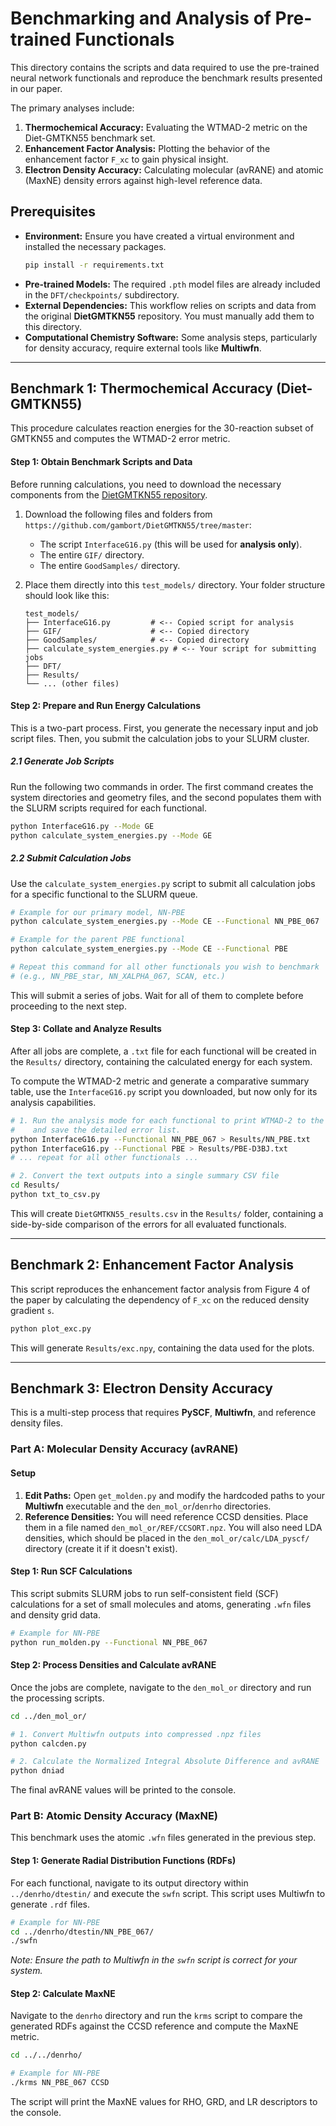 # Benchmarking and Analysis of Pre-trained Functionals

This directory contains the scripts and data required to use the pre-trained neural network functionals and reproduce the benchmark results presented in our paper.

The primary analyses include:
1.  **Thermochemical Accuracy:** Evaluating the WTMAD-2 metric on the Diet-GMTKN55 benchmark set.
2.  **Enhancement Factor Analysis:** Plotting the behavior of the enhancement factor `F_xc` to gain physical insight.
3.  **Electron Density Accuracy:** Calculating molecular (avRANE) and atomic (MaxNE) density errors against high-level reference data.

## Prerequisites

- **Environment:** Ensure you have created a virtual environment and installed the necessary packages.
  ```bash
  pip install -r requirements.txt
  ```
- **Pre-trained Models:** The required `.pth` model files are already included in the `DFT/checkpoints/` subdirectory.
- **External Dependencies:** This workflow relies on scripts and data from the original **DietGMTKN55** repository. You must manually add them to this directory.
- **Computational Chemistry Software:** Some analysis steps, particularly for density accuracy, require external tools like **Multiwfn**.

---

## Benchmark 1: Thermochemical Accuracy (Diet-GMTKN55)

This procedure calculates reaction energies for the 30-reaction subset of GMTKN55 and computes the WTMAD-2 error metric.

#### Step 1: Obtain Benchmark Scripts and Data
Before running calculations, you need to download the necessary components from the [DietGMTKN55 repository](https://github.com/gambort/DietGMTKN55).

1.  Download the following files and folders from `https://github.com/gambort/DietGMTKN55/tree/master`:
    - The script `InterfaceG16.py` (this will be used for **analysis only**).
    - The entire `GIF/` directory.
    - The entire `GoodSamples/` directory.

2.  Place them directly into this `test_models/` directory. Your folder structure should look like this:
    ```
    test_models/
    ├── InterfaceG16.py         # <-- Copied script for analysis
    ├── GIF/                    # <-- Copied directory
    ├── GoodSamples/            # <-- Copied directory
    ├── calculate_system_energies.py # <-- Your script for submitting jobs
    ├── DFT/
    ├── Results/
    └── ... (other files)
    ```

#### Step 2: Prepare and Run Energy Calculations

This is a two-part process. First, you generate the necessary input and job script files. Then, you submit the calculation jobs to your SLURM cluster.

##### 2.1 Generate Job Scripts

Run the following two commands in order. The first command creates the system directories and geometry files, and the second populates them with the SLURM scripts required for each functional.

```bash
python InterfaceG16.py --Mode GE
python calculate_system_energies.py --Mode GE
```

##### 2.2 Submit Calculation Jobs

Use the `calculate_system_energies.py` script to submit all calculation jobs for a specific functional to the SLURM queue.

```bash
# Example for our primary model, NN-PBE
python calculate_system_energies.py --Mode CE --Functional NN_PBE_067

# Example for the parent PBE functional
python calculate_system_energies.py --Mode CE --Functional PBE

# Repeat this command for all other functionals you wish to benchmark
# (e.g., NN_PBE_star, NN_XALPHA_067, SCAN, etc.)
```
This will submit a series of jobs. Wait for all of them to complete before proceeding to the next step.

#### Step 3: Collate and Analyze Results
After all jobs are complete, a `.txt` file for each functional will be created in the `Results/` directory, containing the calculated energy for each system.

To compute the WTMAD-2 metric and generate a comparative summary table, use the `InterfaceG16.py` script you downloaded, but now only for its analysis capabilities.

```bash
# 1. Run the analysis mode for each functional to print WTMAD-2 to the console
#    and save the detailed error list.
python InterfaceG16.py --Functional NN_PBE_067 > Results/NN_PBE.txt
python InterfaceG16.py --Functional PBE > Results/PBE-D3BJ.txt
# ... repeat for all other functionals ...

# 2. Convert the text outputs into a single summary CSV file
cd Results/
python txt_to_csv.py
```
This will create `DietGMTKN55_results.csv` in the `Results/` folder, containing a side-by-side comparison of the errors for all evaluated functionals.

---

## Benchmark 2: Enhancement Factor Analysis

This script reproduces the enhancement factor analysis from Figure 4 of the paper by calculating the dependency of `F_xc` on the reduced density gradient `s`.

```bash
python plot_exc.py
```
This will generate `Results/exc.npy`, containing the data used for the plots.

---

## Benchmark 3: Electron Density Accuracy

This is a multi-step process that requires **PySCF**, **Multiwfn**, and reference density files.

### Part A: Molecular Density Accuracy (avRANE)

#### Setup
1.  **Edit Paths:** Open `get_molden.py` and modify the hardcoded paths to your **Multiwfn** executable and the `den_mol_or`/`denrho` directories.
2.  **Reference Densities:** You will need reference CCSD densities. Place them in a file named `den_mol_or/REF/CCSORT.npz`. You will also need LDA densities, which should be placed in the `den_mol_or/calc/LDA_pyscf/` directory (create it if it doesn't exist).

#### Step 1: Run SCF Calculations
This script submits SLURM jobs to run self-consistent field (SCF) calculations for a set of small molecules and atoms, generating `.wfn` files and density grid data.

```bash
# Example for NN-PBE
python run_molden.py --Functional NN_PBE_067
```

#### Step 2: Process Densities and Calculate avRANE
Once the jobs are complete, navigate to the `den_mol_or` directory and run the processing scripts.

```bash
cd ../den_mol_or/

# 1. Convert Multiwfn outputs into compressed .npz files
python calcden.py

# 2. Calculate the Normalized Integral Absolute Difference and avRANE
python dniad
```
The final avRANE values will be printed to the console.

### Part B: Atomic Density Accuracy (MaxNE)

This benchmark uses the atomic `.wfn` files generated in the previous step.

#### Step 1: Generate Radial Distribution Functions (RDFs)
For each functional, navigate to its output directory within `../denrho/dtestin/` and execute the `swfn` script. This script uses Multiwfn to generate `.rdf` files.

```bash
# Example for NN-PBE
cd ../denrho/dtestin/NN_PBE_067/
./swfn
```
*Note: Ensure the path to Multiwfn in the `swfn` script is correct for your system.*

#### Step 2: Calculate MaxNE
Navigate to the `denrho` directory and run the `krms` script to compare the generated RDFs against the CCSD reference and compute the MaxNE metric.

```bash
cd ../../denrho/

# Example for NN-PBE
./krms NN_PBE_067 CCSD
```
The script will print the MaxNE values for RHO, GRD, and LR descriptors to the console.
